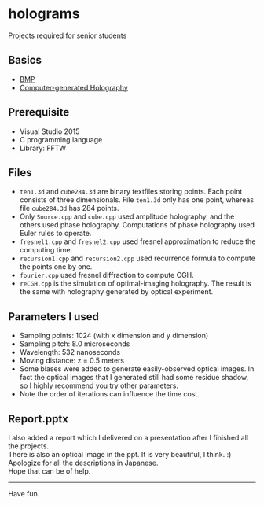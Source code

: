 # holograms
Projects required for senior students  

## Basics  
* [BMP](https://en.wikipedia.org/wiki/BMP_file_format)  
* [Computer-generated Holography](https://en.wikipedia.org/wiki/Computer-generated_holography)  

## Prerequisite
* Visual Studio 2015  
* C programming language  
* Library: FFTW

## Files  
* `ten1.3d` and `cube284.3d` are binary textfiles storing points. Each point consists of three dimensionals. File  `ten1.3d` only has one point, whereas file `cube284.3d` has 284 points.
* Only `Source.cpp` and `cube.cpp` used amplitude holography, and the others used phase holography. Computations of phase holography used Euler rules to operate.
* `fresnel1.cpp` and `fresnel2.cpp` used fresnel approximation to reduce the computing time.
* `recursion1.cpp` and `recursion2.cpp` used recurrence formula to compute the points one by one.
* `fourier.cpp` used fresnel diffraction to compute CGH.
* `reCGH.cpp` is the simulation of optimal-imaging holography. The result is the same with holography generated by optical experiment.  

## Parameters I used  
* Sampling points: 1024 (with x dimension and y dimension)  
* Sampling pitch: 8.0 microseconds
* Wavelength: 532 nanoseconds
* Moving distance: z = 0.5 meters  
* Some biases were added to generate easily-observed optical images. In fact the optical images that I generated still had some residue shadow, so I highly recommend you try other parameters.  
* Note the order of iterations can influence the time cost.  

## Report.pptx  
I also added a report which I delivered on a presentation after I finished all the projects.  
There is also an optical image in the ppt. It is very beautiful, I think. :)  
Apologize for all the descriptions in Japanese.  
Hope that can be of help.  

---
Have fun.
